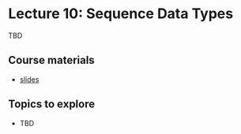 # Lecture 10: Sequence Data Types

TBD

## Course materials
* [slides](https://docs.google.com/presentation/d/1NTFpRPSDnxgnG-qlmDQymOurtOPmoJ5iXrr2WQbT14c/edit#slide=id.p)

## Topics to explore
* TBD


